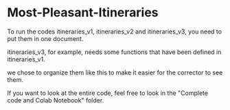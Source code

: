 # Most-Pleasant-Itineraries

To run the codes itineraries_v1, itineraries_v2 and itineraries_v3, you need to put them in one document.

itineraries_v3, for example, needs some functions that have been defined in itineraries_v1. 

we chose to organize them like this to make it easier for the corrector to see them.

If you want to look at the entire code, feel free to look in the "Complete code and Colab Notebook" folder.
